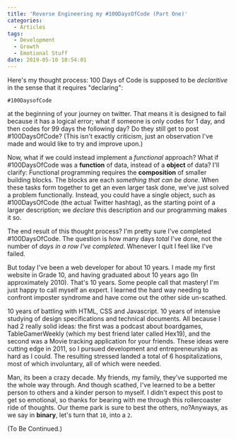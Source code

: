 ```yaml
---
title: 'Reverse Engineering my #100DaysOfCode (Part One)'
categories:
  - Articles
tags:
  - Development
  - Growth
  - Emotional Stuff
date: 2019-05-10 10:54:01
---
```

Here's my thought process: 100 Days of Code is supposed to be *declaritive* in the sense that it requires "declaring": 
```
#100DaysofCode
```
at the beginning of your journey on twitter. That means it is designed to fail because it has a logical error; what if someone is only codes for 1 day, and then codes for 99 days the following day? Do they still get to post #100DaysOfCode? (This isn't exactly criticism, just an observation I've made and would like to try and improve upon.)

Now, what if we could instead implement a *functional* approach? What if #100DaysOfCode was a **function** of data, instead of a **object** of data? I'll clarify: Functional programming requires the **composition** of smaller building blocks. The blocks are each *something that can be done*. When these tasks form together to get an even larger task done, we've just solved a problem functionally. Instead, you could have a single object, such as #100DaysOfCode (the actual Twitter hashtag), as the starting point of a larger description; we *declare* this description and our programming makes it so. 

The end result of this thought process? I'm pretty sure I've completed #100DaysOfCode. The question is how many days *total* I've done, not the number of *days in a row I've completed*. Whenever I quit I feel like I've failed. 

But today I've been a web developer for about 10 years. I made my first website in Grade 10, and having graduated about 10 years ago (In approximately 2010). That's 10 years. Some people call that mastery! I'm just happy to call myself an expert. I learned the hard way needing to confront imposter syndrome and have come out the other side un-scathed. 

10 years of battling with HTML, CSS and Javascript. 10 years of intensive studying of design specifications and technical documents. All because I had 2 really solid ideas: the first was a podcast about boardgames, TableGamerWeekly (which my best friend later called Hex19), and the second was a Movie tracking application for your friends. These ideas were cutting edge in 2011, so I pursued development and entrepreneurship as hard as I could. The resulting stressed landed a total of 6 hospitalizations, most of which involuntary, all of which were needed. 

Man, its been a crazy decade. My friends, my family, they've supported me the whole way through. And though scathed, I've learned to be a better person to others and a kinder person to myself. I didn't expect this post to get so emotional, so thanks for bearing with me through this rollercoaster ride of thoughts. Our theme park is sure to best the others, no?Anyways, as we say in **binary**, let's turn that `10`, into a `2`.

(To Be Continued.)